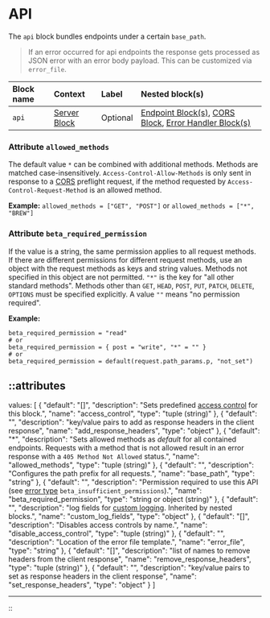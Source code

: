 # API

The `api` block bundles endpoints under a certain `base_path`.

> If an error occurred for api endpoints the response gets processed
as JSON error with an error body payload. This can be customized via `error_file`.

| Block name | Context                       | Label    | Nested block(s)                                                                                                 |
|:-----------|:------------------------------|:---------|:----------------------------------------------------------------------------------------------------------------|
| `api`      | [Server Block](server) | Optional | [Endpoint Block(s)](endpoint), [CORS Block](cors), [Error Handler Block(s)](error_handler) |


### Attribute `allowed_methods`

The default value `*` can be combined with additional methods. Methods are matched case-insensitively. `Access-Control-Allow-Methods` is only sent in response to a [CORS](cors) preflight request, if the method requested by `Access-Control-Request-Method` is an allowed method.

**Example:** `allowed_methods = ["GET", "POST"]` or `allowed_methods = ["*", "BREW"]`


### Attribute `beta_required_permission`

If the value is a string, the same permission applies to all request methods. If there are different permissions for different request methods, use an object with the request methods as keys and string values. Methods not specified in this object are not permitted. `"*"` is the key for "all other standard methods". Methods other than `GET`, `HEAD`, `POST`, `PUT`, `PATCH`, `DELETE`, `OPTIONS` must be specified explicitly. A value `""` means "no permission required".

**Example:**

```hcl
beta_required_permission = "read"
# or
beta_required_permission = { post = "write", "*" = "" }
# or
beta_required_permission = default(request.path_params.p, "not_set")
```

::attributes
---
values: [
  {
    "default": "[]",
    "description": "Sets predefined [access control](../access-control) for this block.",
    "name": "access_control",
    "type": "tuple (string)"
  },
  {
    "default": "",
    "description": "key/value pairs to add as response headers in the client response",
    "name": "add_response_headers",
    "type": "object"
  },
  {
    "default": "*",
    "description": "Sets allowed methods as _default_ for all contained endpoints. Requests with a method that is not allowed result in an error response with a `405 Method Not Allowed` status.",
    "name": "allowed_methods",
    "type": "tuple (string)"
  },
  {
    "default": "",
    "description": "Configures the path prefix for all requests.",
    "name": "base_path",
    "type": "string"
  },
  {
    "default": "",
    "description": "Permission required to use this API (see [error type](/configuration/error-handling#error-types) `beta_insufficient_permissions`).",
    "name": "beta_required_permission",
    "type": "string or object (string)"
  },
  {
    "default": "",
    "description": "log fields for [custom logging](/observation/logging#custom-logging). Inherited by nested blocks.",
    "name": "custom_log_fields",
    "type": "object"
  },
  {
    "default": "[]",
    "description": "Disables access controls by name.",
    "name": "disable_access_control",
    "type": "tuple (string)"
  },
  {
    "default": "",
    "description": "Location of the error file template.",
    "name": "error_file",
    "type": "string"
  },
  {
    "default": "[]",
    "description": "list of names to remove headers from the client response",
    "name": "remove_response_headers",
    "type": "tuple (string)"
  },
  {
    "default": "",
    "description": "key/value pairs to set as response headers in the client response",
    "name": "set_response_headers",
    "type": "object"
  }
]

---
::
